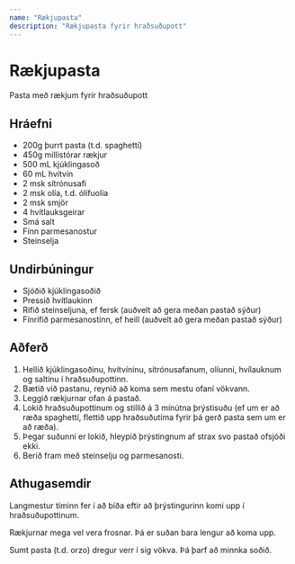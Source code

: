 ```yaml
---
name: "Rækjupasta"
description: "Rækjupasta fyrir hraðsuðupott"
---
```


# Rækjupasta

Pasta með rækjum fyrir hraðsuðupott

## Hráefni

- 200g þurrt pasta (t.d. spaghettí)
- 450g millistórar rækjur
- 500 mL kjúklingasoð
- 60 mL hvítvín
- 2 msk sítrónusafi
- 2 msk olía, t.d. ólífuolía
- 2 msk smjör
- 4 hvítlauksgeirar
- Smá salt
- Fínn parmesanostur
- Steinselja

## Undirbúningur

- Sjóðið kjúklingasoðið
- Pressið hvítlaukinn
- Rífið steinseljuna, ef fersk (auðvelt að gera meðan pastað sýður)
- Fínrífið parmesanostinn, ef heill (auðvelt að gera meðan pastað sýður)

## Aðferð

1. Hellið kjúklingasoðinu, hvítvíninu, sítrónusafanum, olíunni, hvílauknum og saltinu í hraðsuðupottinn.
2. Bætið við pastanu, reynið að koma sem mestu ofaní vökvann.
3. Leggið rækjurnar ofan á pastað.
4. Lokið hraðsuðupottinum og stillið á 3 mínútna þrýstisuðu (ef um er að ræða spaghettí, flettið upp hraðsuðutíma fyrir þá gerð pasta sem um er að ræða).
5. Þegar suðunni er lokið, hleypið þrýstingnum af strax svo pastað ofsjóði ekki.
6. Berið fram með steinselju og parmesanosti.

## Athugasemdir

Langmestur tíminn fer í að bíða eftir að þrýstingurinn komi upp í hraðsuðupottinum.

Rækjurnar mega vel vera frosnar. Þá er suðan bara lengur að koma upp.

Sumt pasta (t.d. orzo) dregur verr í sig vökva. Þá þarf að minnka soðið.
